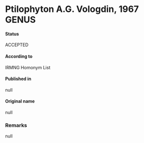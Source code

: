 # Ptilophyton A.G. Vologdin, 1967 GENUS

#### Status
ACCEPTED

#### According to
IRMNG Homonym List

#### Published in
null

#### Original name
null

### Remarks
null
